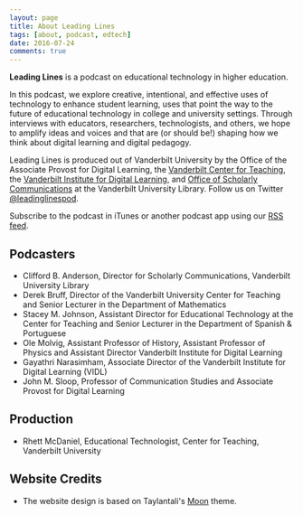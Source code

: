 ```yaml
---
layout: page
title: About Leading Lines
tags: [about, podcast, edtech]
date: 2016-07-24
comments: true
---
```


<b>Leading Lines</b> is a podcast on educational technology in higher education.

In this podcast, we explore creative, intentional, and effective uses of technology to enhance student learning, uses that point the way to the future of educational technology in college and university settings. Through interviews with educators, researchers, technologists, and others, we hope to amplify ideas and voices and that are (or should be!) shaping how we think about digital learning and digital pedagogy.

Leading Lines is produced out of Vanderbilt University by the Office of the Associate Provost for Digital Learning, the [Vanderbilt Center for Teaching](https://cft.vanderbilt.edu/), the [Vanderbilt Institute for Digital Learning](http://www.vanderbilt.edu/vidl/), and [Office of Scholarly Communications](http://www.library.vanderbilt.edu/scholarly/) at the Vanderbilt University Library. Follow us on Twitter [@leadinglinespod](http://twitter.com/leadinglinespod).

Subscribe to the podcast in iTunes or another podcast app using our [RSS feed](http://feeds.soundcloud.com/users/soundcloud:users:219511823/sounds.rss).

## Podcasters

* Clifford B. Anderson, Director for Scholarly Communications, Vanderbilt University Library
* Derek Bruff, Director of the Vanderbilt University Center for Teaching and Senior Lecturer in the Department of Mathematics
* Stacey M. Johnson, Assistant Director for Educational Technology at the Center for Teaching and Senior Lecturer in the Department of Spanish & Portuguese
* Ole Molvig, Assistant Professor of History, Assistant Professor of Physics and Assistant Director Vanderbilt Institute for Digital Learning
* Gayathri Narasimham, Associate Director of the Vanderbilt Institute for Digital Learning (VIDL)
* John M. Sloop, Professor of Communication Studies and Associate Provost for Digital Learning

## Production

* Rhett McDaniel, Educational Technologist, Center for Teaching, Vanderbilt University

## Website Credits

* The website design is based on Taylantali's [Moon](https://github.com/TaylanTatli/Moon) theme.
